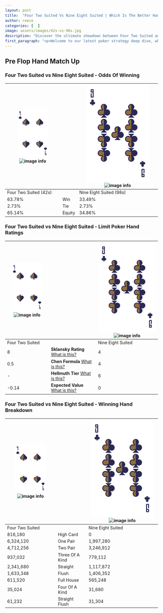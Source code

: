 ```yaml
---
layout: post
title:  "Four Two Suited Vs Nine Eight Suited | Which Is The Better Hand In Poker? A Complete Guide"
author: reece
categories: [  ]
image: assets/images/42s-vs-98s.jpg
description: "Discover the ultimate showdown between Four Two Suited and Nine Eight Suited in poker! Uncover the odds, strategies, and scenarios where one hand triumphs over the other. Get ready to up your poker game with this thrilling analysis."
first_paragraph: "<p>Welcome to our latest poker strategy deep dive, where we're pitting two distinct hands against each other in a high-stakes showdown: Four Two Suited vs Nine Eight Suited.</p><p>In the dynamic world of poker, every decision counts, and knowing which hand holds the upper hand is key to your success at the table.</p><p>In this article, we'll dissect these two hands, explore the scenarios where one dominates the other, and equip you with the knowledge to make strategic choices that can tip the odds in your favor.</p><p>Get ready to unravel the intriguing dynamics of these poker hands and elevate your game to new heights.</p>"
---
```




[comment]: # (sp0)

## Pre Flop Hand Match Up

<div class="table hand-ratings" markdown="1"> 



### Four Two Suited vs Nine Eight Suited - Odds Of Winning


    
| ![image info](assets/images/hand1/4.png) ![image info](assets/images/hand1/2s.png) |  | ![image info](assets/images/hand2/9.png) ![image info](assets/images/hand2/8s.png) |
| -------- | -------- | -------- |
| Four Two Suited (42s) |  | Nine Eight Suited (98s) |
| 63.78% | Win | 33.49% |
| 2.73% | Tie | 2.73% |
| 65.14% | Equity | 34.86% |




[comment]: # (sp1)



### Four Two Suited vs Nine Eight Suited - Limit Poker Hand Ratings


    
| ![image info](assets/images/hand1/4.png) ![image info](assets/images/hand1/2s.png) |  | ![image info](assets/images/hand2/9.png) ![image info](assets/images/hand2/8s.png) |
| -------- | -------- | -------- |
| Four Two Suited |  | Nine Eight Suited |
| 8 | **Sklansky Rating** [What is this?](/sklansky-rating-explained) | 4 |
| 0.5 | **Chen Formula** [What is this?](/chen-formula-explained) | 4 |
| - | **Hellmuth Tier** [What is this?](/Hellmuth-tier-explained) | 6 |
| -0.14 | **Expected Value** [What is this?](/expected-value-explained) | 0 |




[comment]: # (sp2)



### Four Two Suited vs Nine Eight Suited - Winning Hand Breakdown


    
| ![image info](assets/images/hand1/4.png) ![image info](assets/images/hand1/2s.png) |  | ![image info](assets/images/hand2/9.png) ![image info](assets/images/hand2/8s.png) |
| -------- | -------- | -------- |
| Four Two Suited |  | Nine Eight Suited |
| 816,180 | High Card | 0 |
| 6,324,120 | One Pair | 1,997,280 |
| 4,712,256 | Two Pair | 3,246,912 |
| 937,032 | Three Of A Kind | 779,112 |
| 2,341,680 | Straight | 1,117,872 |
| 1,633,348 | Flush | 1,406,352 |
| 611,520 | Full House | 565,248 |
| 35,024 | Four Of A Kind | 31,680 |
| 61,232 | Straight Flush | 31,304 |




[comment]: # (sp3)



</div>

[comment]: # (sp4)



[comment]: # (sp5)

